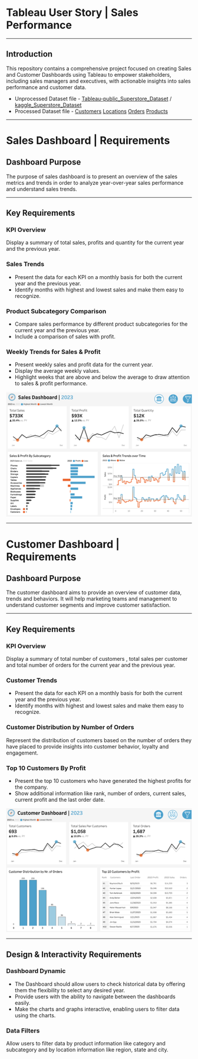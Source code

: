 # **Tableau User Story | Sales Performance**
---
## **Introduction**
This repository contains a comprehensive project focused on creating Sales and Customer Dashboards using Tableau to empower stakeholders, including sales managers and executives, with actionable insights into sales performance and customer data.
 - Unprocessed Dataset file - [Tableau-public_Superstore_Dataset]( https://github.com/samm-ai/Sales-Performance-Dashboard/blob/main/Sample_Superstore_Sales.xls) / [kaggle_Superstore_Dataset](https://www.kaggle.com/datasets/vivek468/superstore-dataset-final)
 - Processed Dataset file - [Customers](https://github.com/samm-ai/Sales-Performance-Dashboard/blob/main/Customers.csv) [Locations](https://github.com/samm-ai/Sales-Performance-Dashboard/blob/main/Location.csv) [Orders](https://github.com/samm-ai/Sales-Performance-Dashboard/blob/main/Orders.csv) [Products](https://github.com/samm-ai/Sales-Performance-Dashboard/blob/main/Products.csv)

---
# **Sales Dashboard | Requirements**
## **Dashboard Purpose**
<p>The purpose of sales dashboard is to present an overview of the sales metrics and trends in order to analyze year-over-year sales performance and understand sales trends.<p/>

---
## **Key Requirements**
### **KPI Overview**
<p>Display a summary of total sales, profits and quantity for the current year and the previous year.<p/>

### **Sales Trends**
 - Present the data for each KPI on a monthly basis for both the current year and the previous year.
 - Identify months with highest and lowest sales and make them easy to recognize.

### **Product Subcategory Comparison**
 - Compare sales performance by different product subcategories for the current year and the previous year.
 - Include a comparison of sales with profit.

### **Weekly Trends for Sales & Profit**

 - Present weekly sales and profit data for the current year.
 - Display the average weekly values.
 - Highlight weeks that are above and below the average to draw attention to sales & profit performance.


![](https://github.com/samm-ai/Sales-Performance-Dashboard/blob/main/Sales-Dashboard-screenshot.png)


---

# **Customer Dashboard | Requirements**
## **Dashboard Purpose**
The customer dashboard aims to provide an overview of customer data, trends and behaviors. It will help marketing teams and management to understand customer segments and improve customer satisfaction.

---
## **Key Requirements**
### **KPI Overview**
Display a summary of total number of customers , total sales per customer and total number of orders for the current year and the previous year.

### **Customer Trends**
 - Present the data for each KPI on a monthly basis for both the current year and the previous year.
 - Identify months with highest and lowest sales and make them easy to recognize.

### **Customer Distribution by Number of Orders**
Represent the distribution of customers based on the number of orders they have placed to provide insights into customer behavior, loyalty and engagement.

### **Top 10 Customers By Profit**
 - Present the top 10 customers who have generated the highest profits for the company.
 - Show additional information like rank, number of orders, current sales, current profit and the last order date.


![](https://github.com/samm-ai/Sales-Performance-Dashboard/blob/main/Customer-Dashboard-screenshot.png)

---

## **Design & Interactivity Requirements**
### **Dashboard Dynamic**
 - The Dashboard should allow users to check historical data by offering them the flexibility to select any desired year.
 - Provide users with the ability to navigate between the dashboards easily.
 - Make the charts and graphs interactive, enabling users to filter data using the charts.

### **Data Filters**
Allow users to filter data by product information like category and subcategory and by location information like region, state and city.
